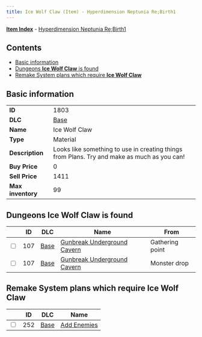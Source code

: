 ```yaml
---
title: Ice Wolf Claw (Item) - Hyperdimension Neptunia Re;Birth1
---
```


[**Item Index**](/neptunia/rb1/item/index.html) - [Hyperdimension Neptunia Re;Birth1](/neptunia/rb1)

## Contents

- [Basic information](#basic-information)
- [Dungeons **Ice Wolf Claw** is found](#dungeons-ice-wolf-claw-is-found)
- [Remake System plans which require **Ice Wolf Claw**](#remake-system-plans-which-require-ice-wolf-claw)
## Basic information

|   |   |
| -- | -- |
| **ID** | 1803 |
| **DLC** | [Base](/neptunia/rb1/dlc/1-base.html) |
| **Name** | Ice Wolf Claw |
| **Type** | Material |
| **Description** | Looks like something to use in creating things from Plans. Try and make as much as you can! |
| **Buy Price** | 0 |
| **Sell Price** | 1411 |
| **Max inventory** | 99 |


## Dungeons **Ice Wolf Claw** is found

|    | ID | DLC | Name | From |
| -- | -- | --- | ---- | ---- |
| <input type="checkbox" id="rb1-dungeon-1-107" class="trackbox" /> | 107 | [Base](/neptunia/rb1/dlc/1-base.html) | [Gunbreak Underground Cavern](/neptunia/rb1/dungeon/1-107-gunbreak-underground-cavern.html) | Gathering point |
| <input type="checkbox" id="rb1-dungeon-1-107" class="trackbox" /> | 107 | [Base](/neptunia/rb1/dlc/1-base.html) | [Gunbreak Underground Cavern](/neptunia/rb1/dungeon/1-107-gunbreak-underground-cavern.html) | Monster drop |


## Remake System plans which require **Ice Wolf Claw**

|    | ID | DLC | Name |
| -- | -- | --- | ---- |
| <input type="checkbox" id="rb1-quest-1-252" class="trackbox" /> | 252 | [Base](/neptunia/rb1/dlc/1-base.html) | [Add Enemies](/neptunia/rb1/quest/1-252-add-enemies.html) |
